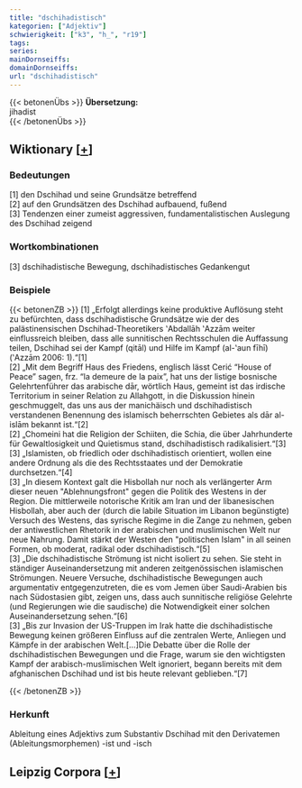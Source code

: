 ```yaml
---
title: "dschihadistisch"
kategorien: ["Adjektiv"]
schwierigkeit: ["k3", "h_", "r19"]
tags:
series:
mainDornseiffs:
domainDornseiffs:
url: "dschihadistisch"
---
```


{{< betonenÜbs >}}
**Übersetzung:**  
jihadist  
{{< /betonenÜbs >}}

## Wiktionary [[+](https://de.wiktionary.org/wiki/dschihadistisch)]

### Bedeutungen
[1] den Dschihad und seine Grundsätze betreffend  
[2] auf den Grundsätzen des Dschihad aufbauend, fußend  
[3] Tendenzen einer zumeist aggressiven, fundamentalistischen Auslegung des Dschihad zeigend  

### Wortkombinationen
[3] dschihadistische Bewegung, dschihadistisches Gedankengut  

### Beispiele
{{< betonenZB >}}
[1] „Erfolgt allerdings keine produktive Auflösung steht zu befürchten, dass dschihadistische Grundsätze wie der des palästinensischen Dschihad-Theoretikers ʽAbdallāh ʽAzzām weiter einflussreich bleiben, dass alle sunnitischen Rechtsschulen die Auffassung teilen, Dschihad sei der Kampf (qitāl) und Hilfe im Kampf (al-ʽaun fīhī) (ʽAzzām 2006: 1).“[1]  
[2] „Mit dem Begriff Haus des Friedens, englisch lässt Cerić “House of Peace” sagen, frz. “la demeure de la paix”, hat uns der listige bosnische Gelehrtenführer das arabische dār, wörtlich Haus, gemeint ist das irdische Territorium in seiner Relation zu Allahgott, in die Diskussion hinein geschmuggelt, das uns aus der manichäisch und dschihadistisch verstandenen Benennung des islamisch beherrschten Gebietes als dār al-islām bekannt ist.“[2]  
[2] „Chomeini hat die Religion der Schiiten, die Schia, die über Jahrhunderte für Gewaltlosigkeit und Quietismus stand, dschihadistisch radikalisiert.“[3]  
[3] „Islamisten, ob friedlich oder dschihadistisch orientiert, wollen eine andere Ordnung als die des Rechtsstaates und der Demokratie durchsetzen.“[4]  
[3] „In diesem Kontext galt die Hisbollah nur noch als verlängerter Arm dieser neuen "Ablehnungsfront" gegen die Politik des Westens in der Region. Die mittlerweile notorische Kritik am Iran und der libanesischen Hisbollah, aber auch der (durch die labile Situation im Libanon begünstigte) Versuch des Westens, das syrische Regime in die Zange zu nehmen, geben der antiwestlichen Rhetorik in der arabischen und muslimischen Welt nur neue Nahrung. Damit stärkt der Westen den "politischen Islam" in all seinen Formen, ob moderat, radikal oder dschihadistisch.“[5]  
[3] „Die dschihadistische Strömung ist nicht isoliert zu sehen. Sie steht in ständiger Auseinandersetzung mit anderen zeitgenössischen islamischen Strömungen. Neuere Versuche, dschihadistische Bewegungen auch argumentativ entgegenzutreten, die es vom Jemen über Saudi-Arabien bis nach Südostasien gibt, zeigen uns, dass auch sunnitische religiöse Gelehrte (und Regierungen wie die saudische) die Notwendigkeit einer solchen Auseinandersetzung sehen.“[6]  
[3] „Bis zur Invasion der US-Truppen im Irak hatte die dschihadistische Bewegung keinen größeren Einfluss auf die zentralen Werte, Anliegen und Kämpfe in der arabischen Welt.[…]Die Debatte über die Rolle der dschihadistischen Bewegungen und die Frage, warum sie den wichtigsten Kampf der arabisch-muslimischen Welt ignoriert, begann bereits mit dem afghanischen Dschihad und ist bis heute relevant geblieben.“[7]  

{{< /betonenZB >}}
### Herkunft
Ableitung eines Adjektivs zum Substantiv Dschihad mit den Derivatemen (Ableitungsmorphemen) -ist und -isch  


## Leipzig Corpora [[+](https://corpora.uni-leipzig.de/en/res?word=dschihadistisch&corpusId=deu_newscrawl-public_2018)]

